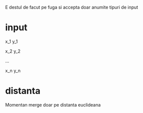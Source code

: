 E destul de facut pe fuga si accepta doar anumite tipuri de input 

# input
x_1 y_1

x_2 y_2

...

x_n y_n
# distanta
Momentan merge doar pe distanta euclideana